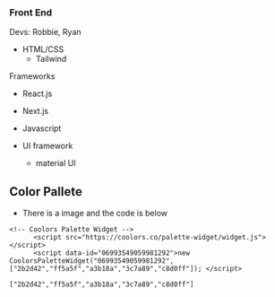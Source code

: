 ### Front End
Devs: Robbie, Ryan
- HTML/CSS
    - Tailwind
    
Frameworks
- React.js
- Next.js
- Javascript

- UI framework 
    - material UI

## Color Pallete
- There is a image and the code is below 
```
<!-- Coolors Palette Widget -->
      <script src="https://coolors.co/palette-widget/widget.js"></script>
      <script data-id="06993549059981292">new CoolorsPaletteWidget("06993549059981292", ["2b2d42","ff5a5f","a3b18a","3c7a89","c8d0ff"]); </script>

["2b2d42","ff5a5f","a3b18a","3c7a89","c8d0ff"]
```
